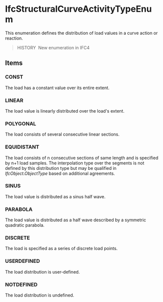 # IfcStructuralCurveActivityTypeEnum

This enumeration defines the distribution of load values in a curve action or reaction.

> HISTORY&nbsp; New enumeration in IFC4

## Items

### CONST
The load has a constant value over its entire extent.

### LINEAR
The load value is linearly distributed over the load's extent.

### POLYGONAL
The load consists of several consecutive linear sections.

### EQUIDISTANT
The load consists of n consecutive sections of same length and is specified by n+1 load samples.  The interpolation type over the segments is not defined by this distribution type but may be qualified in _IfcObject.ObjectType_ based on additional agreements.

### SINUS
The load value is distributed as a sinus half wave.

### PARABOLA
The load value is distributed as a half wave described by a symmetric quadratic parabola.

### DISCRETE
The load is specified as a series of discrete load points.

### USERDEFINED
The load distribution is user-defined.

### NOTDEFINED
The load distribution is undefined.
